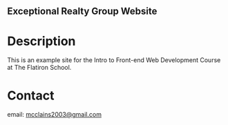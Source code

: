 Exceptional Realty Group Website
---

# Description

This is an example site for the Intro to Front-end Web Development Course at The Flatiron School.

# Contact

email: mcclains2003@gmail.com